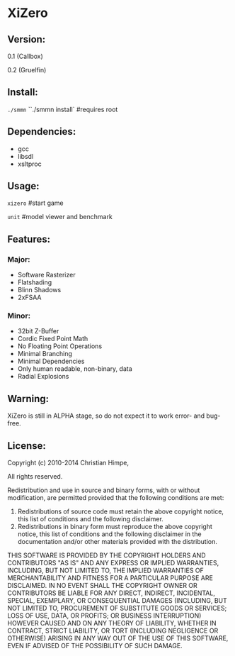 XiZero
======

## Version:

0.1 (Callbox)

0.2 (Gruelfin)

## Install:

``./smmn``
``./smmn install` #requires root 

## Dependencies:

+ gcc
+ libsdl
+ xsltproc

## Usage:

``xizero``	#start game

``unit``	#model viewer and benchmark

## Features:

### Major:

+ Software Rasterizer
+ Flatshading
+ Blinn Shadows
+ 2xFSAA

### Minor:

+ 32bit Z-Buffer
+ Cordic Fixed Point Math
+ No Floating Point Operations
+ Minimal Branching
+ Minimal Dependencies
+ Only human readable, non-binary, data
+ Radial Explosions

## Warning:

XiZero is still in ALPHA stage, so do not expect it to work error- and bug-free.

## License:

Copyright (c) 2010-2014 Christian Himpe,

All rights reserved.

Redistribution and use in source and binary forms, with or without modification, 
are permitted provided that the following conditions are met:

1. Redistributions of source code must retain the above copyright notice, 
   this list of conditions and the following disclaimer.
2. Redistributions in binary form must reproduce the above copyright notice, 
   this list of conditions and the following disclaimer in the documentation 
   and/or other materials provided with the distribution.

THIS SOFTWARE IS PROVIDED BY THE COPYRIGHT HOLDERS AND CONTRIBUTORS "AS IS" AND 
ANY EXPRESS OR IMPLIED WARRANTIES, INCLUDING, BUT NOT LIMITED TO, THE IMPLIED 
WARRANTIES OF MERCHANTABILITY AND FITNESS FOR A PARTICULAR PURPOSE ARE DISCLAIMED. 
IN NO EVENT SHALL THE COPYRIGHT OWNER OR CONTRIBUTORS BE LIABLE FOR ANY DIRECT, 
INDIRECT, INCIDENTAL, SPECIAL, EXEMPLARY, OR CONSEQUENTIAL DAMAGES (INCLUDING, BUT 
NOT LIMITED TO, PROCUREMENT OF SUBSTITUTE GOODS OR SERVICES; LOSS OF USE, DATA, OR 
PROFITS; OR BUSINESS INTERRUPTION) HOWEVER CAUSED AND ON ANY THEORY OF LIABILITY, 
WHETHER IN CONTRACT, STRICT LIABILITY, OR TORT (INCLUDING NEGLIGENCE OR OTHERWISE) 
ARISING IN ANY WAY OUT OF THE USE OF THIS SOFTWARE, EVEN IF ADVISED OF THE POSSIBILITY 
OF SUCH DAMAGE.

